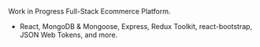 Work in Progress Full-Stack Ecommerce Platform.
- React, MongoDB & Mongoose, Express, Redux Toolkit, react-bootstrap, JSON Web Tokens, and more. 
